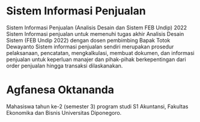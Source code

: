 # Sistem Informasi Penjualan
Sistem Informasi Penjualan (Analisis Desain dan Sistem FEB Undip) 2022
Sistem Informasi penjualan untuk memenuhi tugas akhir Analisis Desain Sistem (FEB Undip 2022) dengan dosen pembimbing Bapak Totok Dewayanto
Sistem informasi penjualan sendiri merupakan prosedur pelaksanaan, pencatatan, mengkalkulasi, membuat dokumen, dan informasi penjualan untuk keperluan manajer dan pihak-pihak berkepentingan dari order penjualan hingga transaksi dilaskanakan.
# Agfanesa Oktananda
Mahasiswa tahun ke-2 (semester 3) program studi S1 Akuntansi, Fakultas Ekonomika dan Bisnis Universitas Diponegoro.
